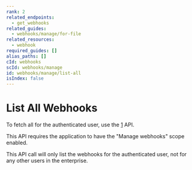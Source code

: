 ```yaml
---
rank: 2
related_endpoints:
  - get_webhooks
related_guides:
  - webhooks/manage/for-file
related_resources:
  - webhook
required_guides: []
alias_paths: []
cId: webhooks
scId: webhooks/manage
id: webhooks/manage/list-all
isIndex: false
---
```

# List All Webhooks

To fetch all for the authenticated user, use the [1][1] API.

<Samples id="get_webhooks">

</Samples>

<Message type="warning">

This API requires the application to have the "Manage
webhooks" scope enabled.

</Message>

This API call will only list the webhooks for the authenticated user, not
for any other users in the enterprise.

[1]: endpoint://get_webhooks

